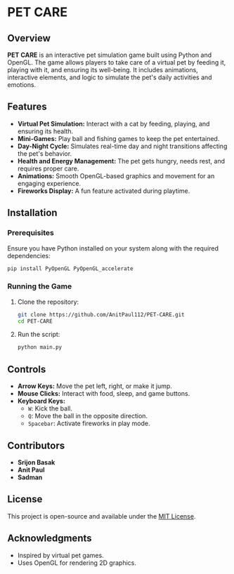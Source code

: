 # PET CARE

## Overview
**PET CARE** is an interactive pet simulation game built using Python and OpenGL. The game allows players to take care of a virtual pet by feeding it, playing with it, and ensuring its well-being. It includes animations, interactive elements, and logic to simulate the pet's daily activities and emotions.

## Features
- **Virtual Pet Simulation:** Interact with a cat by feeding, playing, and ensuring its health.
- **Mini-Games:** Play ball and fishing games to keep the pet entertained.
- **Day-Night Cycle:** Simulates real-time day and night transitions affecting the pet's behavior.
- **Health and Energy Management:** The pet gets hungry, needs rest, and requires proper care.
- **Animations:** Smooth OpenGL-based graphics and movement for an engaging experience.
- **Fireworks Display:** A fun feature activated during playtime.

## Installation
### Prerequisites
Ensure you have Python installed on your system along with the required dependencies:

```sh
pip install PyOpenGL PyOpenGL_accelerate
```

### Running the Game
1. Clone the repository:
   ```sh
   git clone https://github.com/AnitPaul112/PET-CARE.git
   cd PET-CARE
   ```
2. Run the script:
   ```sh
   python main.py
   ```

## Controls
- **Arrow Keys:** Move the pet left, right, or make it jump.
- **Mouse Clicks:** Interact with food, sleep, and game buttons.
- **Keyboard Keys:**
  - `W`: Kick the ball.
  - `Q`: Move the ball in the opposite direction.
  - `Spacebar`: Activate fireworks in play mode.

## Contributors
- **Srijon Basak**
- **Anit Paul**
- **Sadman**

## License
This project is open-source and available under the [MIT License](LICENSE).

## Acknowledgments
- Inspired by virtual pet games.
- Uses OpenGL for rendering 2D graphics.

